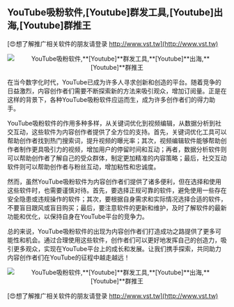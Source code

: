 ## **YouTube吸粉软件,**[Youtube]**群发工具,**[Youtube]**出海,**[Youtube]**群推王**

[😍想了解推广相关软件的朋友请登录 http://www.vst.tw](http://www.vst.tw)

 <center><img src="https://vst.tw/MP4/tuiguang/png/0.png" alt="YouTube吸粉软件,**[Youtube]**群发工具,**[Youtube]**出海,**[Youtube]**群推王"></center>

在当今数字化时代，YouTube已成为许多人寻求创新和创造的平台。随着竞争的日益激烈，内容创作者们需要不断探索新的方法来吸引观众，增加订阅量。正是在这样的背景下，各种YouTube吸粉软件应运而生，成为许多创作者们的得力助手。

YouTube吸粉软件的作用多种多样，从关键词优化到视频编辑，从数据分析到社交互动，这些软件为内容创作者提供了全方位的支持。首先，关键词优化工具可以帮助创作者找到热门搜索词，提升视频的曝光率；其次，视频编辑软件能够帮助创作者制作更具吸引力的视频，增加用户的停留时间和互动；再者，数据分析软件则可以帮助创作者了解自己的受众群体，制定更加精准的内容策略；最后，社交互动软件则可以帮助创作者与粉丝互动，增加粘性和忠诚度。

然而，虽然YouTube吸粉软件为内容创作者们提供了诸多便利，但在选择和使用这些软件时，也需要谨慎对待。首先，要选择正规可靠的软件，避免使用一些存在安全隐患或违规操作的软件；其次，要根据自身需求和实际情况选择合适的软件，不要盲目跟风或盲目购买；最后，要注意软件的更新和维护，及时了解软件的最新功能和优化，以保持自身在YouTube平台的竞争力。

总的来说，YouTube吸粉软件的出现为内容创作者们打造成功之路提供了更多可能性和机会。通过合理使用这些软件，创作者们可以更好地发挥自己的创造力，吸引更多观众，实现在YouTube平台上的成长和发展。让我们携手探索，共同助力内容创作者们在YouTube的征程中越走越远！

 <center><img src="https://vst.tw/MP4/tuiguang/png/4.png" alt="YouTube吸粉软件,**[Youtube]**群发工具,**[Youtube]**出海,**[Youtube]**群推王"></center>

[😍想了解推广相关软件的朋友请登录 http://www.vst.tw](http://www.vst.tw)



